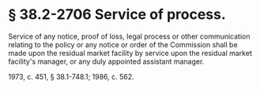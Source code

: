 # § 38.2-2706 Service of process.

<p>Service of any notice, proof of loss, legal process or other communication relating to the policy or any notice or order of the Commission shall be made upon the residual market facility by service upon the residual market facility's manager, or any duly appointed assistant manager.</p><p>1973, c. 451, § 38.1-748.1; 1986, c. 562.</p>